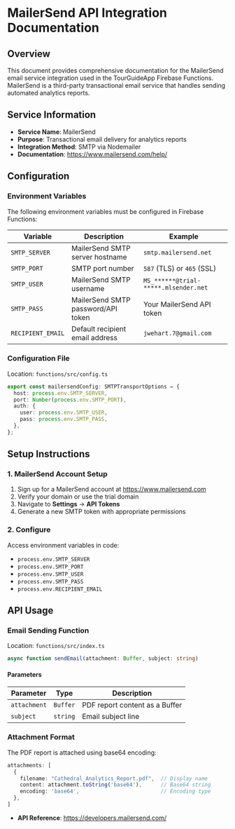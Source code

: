 # MailerSend API Integration Documentation

## Overview

This document provides comprehensive documentation for the MailerSend email service integration used in the TourGuideApp Firebase Functions. MailerSend is a third-party transactional email service that handles sending automated analytics reports.

## Service Information

- **Service Name**: MailerSend
- **Purpose**: Transactional email delivery for analytics reports
- **Integration Method**: SMTP via Nodemailer
- **Documentation**: https://www.mailersend.com/help/

## Configuration

### Environment Variables

The following environment variables must be configured in Firebase Functions:

| Variable | Description | Example |
|----------|-------------|---------|
| `SMTP_SERVER` | MailerSend SMTP server hostname | `smtp.mailersend.net` |
| `SMTP_PORT` | SMTP port number | `587` (TLS) or `465` (SSL) |
| `SMTP_USER` | MailerSend SMTP username | `MS_******@trial-*****.mlsender.net` |
| `SMTP_PASS` | MailerSend SMTP password/API token | Your MailerSend API token |
| `RECIPIENT_EMAIL` | Default recipient email address | `jwehart.7@gmail.com` |

### Configuration File

Location: `functions/src/config.ts`

```typescript
export const mailersendConfig: SMTPTransportOptions = {
  host: process.env.SMTP_SERVER,
  port: Number(process.env.SMTP_PORT),
  auth: {
    user: process.env.SMTP_USER,
    pass: process.env.SMTP_PASS,
  },
};
```

## Setup Instructions

### 1. MailerSend Account Setup

1. Sign up for a MailerSend account at https://www.mailersend.com
2. Verify your domain or use the trial domain
3. Navigate to **Settings** → **API Tokens**
4. Generate a new SMTP token with appropriate permissions

### 2. Configure 

Access environment variables in code:
- `process.env.SMTP_SERVER`
- `process.env.SMTP_PORT`
- `process.env.SMTP_USER`
- `process.env.SMTP_PASS`
- `process.env.RECIPIENT_EMAIL`

## API Usage

### Email Sending Function

Location: `functions/src/index.ts`

```typescript
async function sendEmail(attachment: Buffer, subject: string)
```

#### Parameters

| Parameter | Type | Description |
|-----------|------|-------------|
| `attachment` | `Buffer` | PDF report content as a Buffer |
| `subject` | `string` | Email subject line |

### Attachment Format

The PDF report is attached using base64 encoding:

```typescript
attachments: [
  {
    filename: "Cathedral_Analytics_Report.pdf",  // Display name
    content: attachment.toString('base64'),      // Base64 string
    encoding: 'base64',                          // Encoding type
  },
]
```

- **API Reference**: https://developers.mailersend.com/
